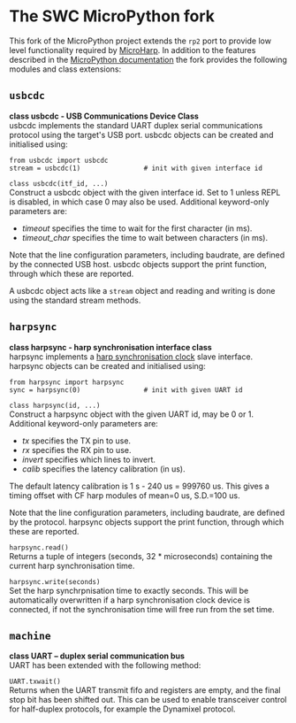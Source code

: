 # The SWC MicroPython fork
This fork of the MicroPython project extends the `rp2` port to provide low level functionality required by [MicroHarp](https://github.com/SainsburyWellcomeCentre/microharp). In addition to the features described in the [MicroPython documentation](https://docs.micropython.org/en/v1.18) the fork provides the following modules and class extensions:

## `usbcdc`
**class usbcdc - USB Communications Device Class**  
usbcdc implements the standard UART duplex serial communications protocol using the target's USB port. usbcdc objects can be created and initialised using:
```
from usbcdc import usbcdc
stream = usbcdc(1)                # init with given interface id
```
`class usbcdc(itf_id, ...)`  
Construct a usbcdc object with the given interface id. Set to 1 unless REPL is disabled, in which case 0 may also be used. Additional keyword-only parameters are:
- *timeout* specifies the time to wait for the first character (in ms).
- *timeout_char* specifies the time to wait between characters (in ms).

Note that the line configuration parameters, including baudrate, are defined by the connected USB host. usbcdc objects support the print function, through which these are reported.

A usbcdc object acts like a `stream` object and reading and writing is done using the standard stream methods.

## `harpsync`
**class harpsync - harp synchronisation interface class**  
harpsync implements a [harp synchronisation clock](https://github.com/harp-tech/protocol/blob/master/Synchronization%20Clock%201.0%201.0%2020200712.pdf) slave interface. harpsync objects can be created and initialised using:
```
from harpsync import harpsync
sync = harpsync(0)                # init with given UART id
```
`class harpsync(id, ...)`  
Construct a harpsync object with the given UART id, may be 0 or 1. Additional keyword-only parameters are:
- *tx* specifies the TX pin to use.
- *rx* specifies the RX pin to use.
- *invert* specifies which lines to invert.
- *calib* specifies the latency calibration (in us).

The default latency calibration is 1 s - 240 us = 999760 us. This gives a timing offset with CF harp modules of mean=0 us, S.D.=100 us.

Note that the line configuration parameters, including baudrate, are defined by the protocol. harpsync objects support the print function, through which these are reported.

`harpsync.read()`  
Returns a tuple of integers (seconds, 32 * microseconds) containing the current harp synchronisation time.

`harpsync.write(seconds)`  
Set the harp synchrpnisation time to exactly seconds. This will be automatically overwritten if a harp synchronisation clock device is connected, if not the synchronisation time will free run from the set time.

## `machine`
**class UART – duplex serial communication bus**  
UART has been extended with the following method:

`UART.txwait()`  
Returns when the UART transmit fifo and registers are empty, and the final stop bit has been shifted out. This can be used to enable transceiver control for half-duplex protocols, for example the Dynamixel protocol.
